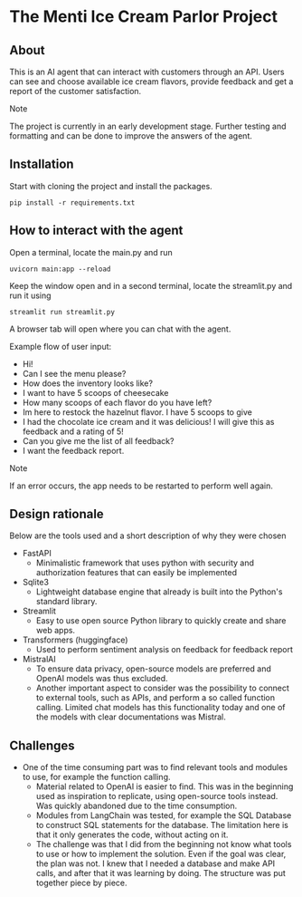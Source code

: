 # The Menti Ice Cream Parlor Project

## About
This is an AI agent that can interact with customers through an API. Users can see and choose available ice cream flavors, provide feedback and get a report of the customer satisfaction.

> [!NOTE]
> The project is currently in an early development stage. Further testing and formatting and can be done to improve the answers of the agent.

## Installation
Start with cloning the project and install the packages.
```
pip install -r requirements.txt
```
## How to interact with the agent
Open a terminal, locate the main.py and run
```
uvicorn main:app --reload
```
Keep the window open and in a second terminal, locate the streamlit.py and run it using
```
streamlit run streamlit.py
```
A browser tab will open where you can chat with the agent.

Example flow of user input:
- Hi!
- Can I see the menu please?
- How does the inventory looks like?
- I want to have 5 scoops of cheesecake
- How many scoops of each flavor do you have left?
- Im here to restock the hazelnut flavor. I have 5 scoops to give
- I had the chocolate ice cream and it was delicious! I will give this as feedback and a rating of 5!
- Can you give me the list of all feedback?
- I want the feedback report.

> [!NOTE]
> If an error occurs, the app needs to be restarted to perform well again.

## Design rationale
Below are the tools used and a short description of why they were chosen
- FastAPI
    - Minimalistic framework that uses python with security and authorization features that can easily be implemented
- Sqlite3
    - Lightweight database engine that already is built into the Python's standard library.
- Streamlit
    - Easy to use open source Python library to quickly create and share web apps.
- Transformers (huggingface)
    - Used to perform sentiment analysis on feedback for feedback report
- MistralAI
    - To ensure data privacy, open-source models are preferred and OpenAI models was thus excluded. 
    - Another important aspect to consider was the possibility to connect to external tools, such as APIs, and perform a so called function calling. Limited chat models has this functionality today and one of the models with clear documentations was Mistral.

## Challenges
- One of the time consuming part was to find relevant tools and modules to use, for example the function calling. 
    - Material related to OpenAI is easier to find. This was in the beginning used as inspiration to replicate, using open-source tools instead. Was quickly abandoned due to the time consumption.
    - Modules from LangChain was tested, for example the SQL Database to construct SQL statements for the database. The limitation here is that it only generates the code, without acting on it.
    - The challenge was that I did from the beginning not know what tools to use or how to implement the solution. Even if the goal was clear, the plan was not. I knew that I needed a database and make API calls, and after that it was learning by doing. The structure was put together piece by piece.